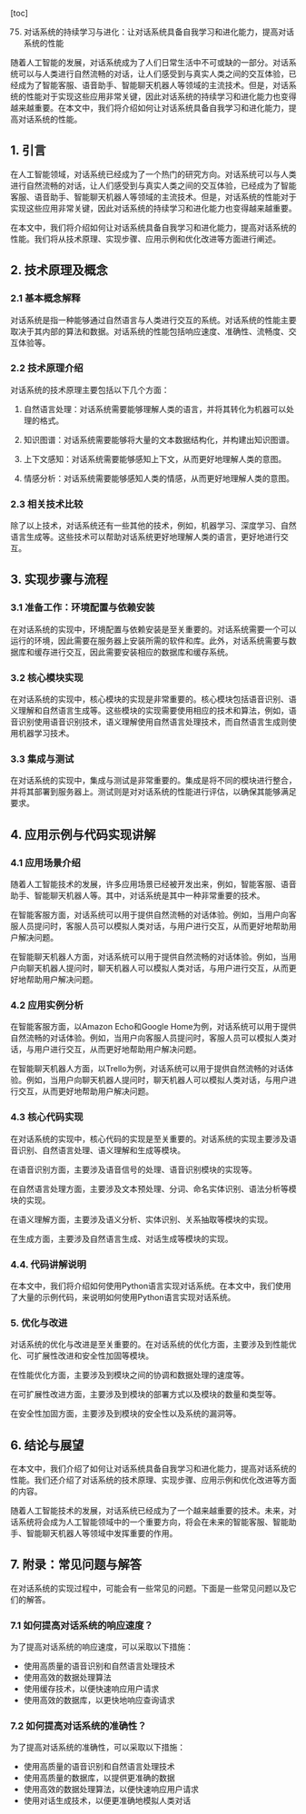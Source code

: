 
[toc]                    
                
                
75. 对话系统的持续学习与进化：让对话系统具备自我学习和进化能力，提高对话系统的性能

随着人工智能的发展，对话系统成为了人们日常生活中不可或缺的一部分。对话系统可以与人类进行自然流畅的对话，让人们感受到与真实人类之间的交互体验，已经成为了智能客服、语音助手、智能聊天机器人等领域的主流技术。但是，对话系统的性能对于实现这些应用非常关键，因此对话系统的持续学习和进化能力也变得越来越重要。在本文中，我们将介绍如何让对话系统具备自我学习和进化能力，提高对话系统的性能。

## 1. 引言

在人工智能领域，对话系统已经成为了一个热门的研究方向。对话系统可以与人类进行自然流畅的对话，让人们感受到与真实人类之间的交互体验，已经成为了智能客服、语音助手、智能聊天机器人等领域的主流技术。但是，对话系统的性能对于实现这些应用非常关键，因此对话系统的持续学习和进化能力也变得越来越重要。

在本文中，我们将介绍如何让对话系统具备自我学习和进化能力，提高对话系统的性能。我们将从技术原理、实现步骤、应用示例和优化改进等方面进行阐述。

## 2. 技术原理及概念

### 2.1 基本概念解释

对话系统是指一种能够通过自然语言与人类进行交互的系统。对话系统的性能主要取决于其内部的算法和数据。对话系统的性能包括响应速度、准确性、流畅度、交互体验等。

### 2.2 技术原理介绍

对话系统的技术原理主要包括以下几个方面：

1. 自然语言处理：对话系统需要能够理解人类的语言，并将其转化为机器可以处理的格式。

2. 知识图谱：对话系统需要能够将大量的文本数据结构化，并构建出知识图谱。

3. 上下文感知：对话系统需要能够感知上下文，从而更好地理解人类的意图。

4. 情感分析：对话系统需要能够感知人类的情感，从而更好地理解人类的意图。

### 2.3 相关技术比较

除了以上技术，对话系统还有一些其他的技术，例如，机器学习、深度学习、自然语言生成等。这些技术可以帮助对话系统更好地理解人类的语言，更好地进行交互。

## 3. 实现步骤与流程

### 3.1 准备工作：环境配置与依赖安装

在对话系统的实现中，环境配置与依赖安装是至关重要的。对话系统需要一个可以运行的环境，因此需要在服务器上安装所需的软件和库。此外，对话系统需要与数据库和缓存进行交互，因此需要安装相应的数据库和缓存系统。

### 3.2 核心模块实现

在对话系统的实现中，核心模块的实现是非常重要的。核心模块包括语音识别、语义理解和自然语言生成等。这些模块的实现需要使用相应的技术和算法，例如，语音识别使用语音识别技术，语义理解使用自然语言处理技术，而自然语言生成则使用机器学习技术。

### 3.3 集成与测试

在对话系统的实现中，集成与测试是非常重要的。集成是将不同的模块进行整合，并将其部署到服务器上。测试则是对对话系统的性能进行评估，以确保其能够满足要求。

## 4. 应用示例与代码实现讲解

### 4.1 应用场景介绍

随着人工智能技术的发展，许多应用场景已经被开发出来，例如，智能客服、语音助手、智能聊天机器人等。其中，对话系统是其中一种非常重要的技术。

在智能客服方面，对话系统可以用于提供自然流畅的对话体验。例如，当用户向客服人员提问时，客服人员可以模拟人类对话，与用户进行交互，从而更好地帮助用户解决问题。

在智能聊天机器人方面，对话系统可以用于提供自然流畅的对话体验。例如，当用户向聊天机器人提问时，聊天机器人可以模拟人类对话，与用户进行交互，从而更好地帮助用户解决问题。

### 4.2 应用实例分析

在智能客服方面，以Amazon  Echo和Google Home为例，对话系统可以用于提供自然流畅的对话体验。例如，当用户向客服人员提问时，客服人员可以模拟人类对话，与用户进行交互，从而更好地帮助用户解决问题。

在智能聊天机器人方面，以Trello为例，对话系统可以用于提供自然流畅的对话体验。例如，当用户向聊天机器人提问时，聊天机器人可以模拟人类对话，与用户进行交互，从而更好地帮助用户解决问题。

### 4.3 核心代码实现

在对话系统的实现中，核心代码的实现是至关重要的。对话系统的实现主要涉及语音识别、自然语言处理、语义理解和生成等模块。

在语音识别方面，主要涉及语音信号的处理、语音识别模块的实现等。

在自然语言处理方面，主要涉及文本预处理、分词、命名实体识别、语法分析等模块的实现。

在语义理解方面，主要涉及语义分析、实体识别、关系抽取等模块的实现。

在生成方面，主要涉及自然语言生成、对话生成等模块的实现。

### 4.4. 代码讲解说明

在本文中，我们将介绍如何使用Python语言实现对话系统。在本文中，我们使用了大量的示例代码，来说明如何使用Python语言实现对话系统。

### 5. 优化与改进

对话系统的优化与改进是至关重要的。在对话系统的优化方面，主要涉及到性能优化、可扩展性改进和安全性加固等模块。

在性能优化方面，主要涉及到模块之间的协调和数据处理的速度等。

在可扩展性改进方面，主要涉及到模块的部署方式以及模块的数量和类型等。

在安全性加固方面，主要涉及到模块的安全性以及系统的漏洞等。

## 6. 结论与展望

在本文中，我们介绍了如何让对话系统具备自我学习和进化能力，提高对话系统的性能。我们还介绍了对话系统的技术原理、实现步骤、应用示例和优化改进等方面的内容。

随着人工智能技术的发展，对话系统已经成为了一个越来越重要的技术。未来，对话系统将会成为人工智能领域中的一个重要方向，将会在未来的智能客服、智能助手、智能聊天机器人等领域中发挥重要的作用。

## 7. 附录：常见问题与解答

在对话系统的实现过程中，可能会有一些常见的问题。下面是一些常见问题以及它们的解答。

### 7.1 如何提高对话系统的响应速度？

为了提高对话系统的响应速度，可以采取以下措施：

* 使用高质量的语音识别和自然语言处理技术
* 使用高效的数据处理算法
* 使用缓存技术，以便快速响应用户请求
* 使用高效的数据库，以更快地响应查询请求

### 7.2 如何提高对话系统的准确性？

为了提高对话系统的准确性，可以采取以下措施：

* 使用高质量的语音识别和自然语言处理技术
* 使用高质量的数据库，以提供更准确的数据
* 使用高效的数据处理算法，以便快速响应用户请求
* 使用对话生成技术，以便更准确地模拟人类对话


